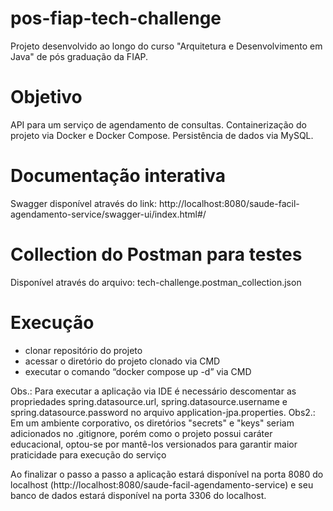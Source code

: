# pos-fiap-tech-challenge
Projeto desenvolvido ao longo do curso "Arquitetura e Desenvolvimento em Java" de pós graduação da FIAP.

# Objetivo
API para um serviço de agendamento de consultas. Containerização do projeto via Docker e Docker Compose. Persistência de dados via MySQL.

# Documentação interativa
Swagger disponível através do link: http://localhost:8080/saude-facil-agendamento-service/swagger-ui/index.html#/

# Collection do Postman para testes
Disponível através do arquivo: tech-challenge.postman_collection.json

# Execução
- clonar repositório do projeto
- acessar o diretório do projeto clonado via CMD
- executar o comando “docker compose up -d” via CMD

Obs.: Para executar a aplicação via IDE é necessário descomentar as propriedades spring.datasource.url, spring.datasource.username e spring.datasource.password no arquivo application-jpa.properties.
Obs2.: Em um ambiente corporativo, os diretórios "secrets" e "keys" seriam adicionados no .gitignore, porém como o projeto possui caráter educacional, optou-se por mantê-los versionados para garantir maior praticidade para execução do serviço

Ao finalizar o passo a passo a aplicação estará disponível na porta 8080 do localhost (http://localhost:8080/saude-facil-agendamento-service) e seu banco de dados estará disponível na porta 3306 do localhost.
